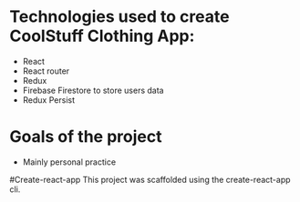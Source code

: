 # Technologies used to create CoolStuff Clothing App:
- React
- React router
- Redux 
- Firebase Firestore to store users data
- Redux Persist

# Goals of the project
- Mainly personal practice

#Create-react-app
This project was scaffolded using the create-react-app cli.

